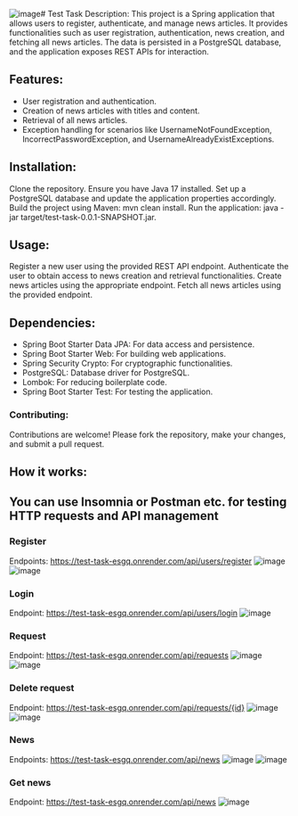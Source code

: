 ![image](https://github.com/Damirbek05/test-task/assets/124022133/79722df9-486c-47e3-b55d-902c03db5eb1)# Test Task
Description:
This project is a Spring application that allows users to register, authenticate, and manage news articles. It provides functionalities such as user registration, authentication, news creation, and fetching all news articles. The data is persisted in a PostgreSQL database, and the application exposes REST APIs for interaction.

## Features:
* User registration and authentication.
* Creation of news articles with titles and content.
* Retrieval of all news articles.
* Exception handling for scenarios like UsernameNotFoundException, IncorrectPasswordException, and UsernameAlreadyExistExceptions.

## Installation:
Clone the repository.
Ensure you have Java 17 installed.
Set up a PostgreSQL database and update the application properties accordingly.
Build the project using Maven: mvn clean install.
Run the application: java -jar target/test-task-0.0.1-SNAPSHOT.jar.

## Usage:
Register a new user using the provided REST API endpoint.
Authenticate the user to obtain access to news creation and retrieval functionalities.
Create news articles using the appropriate endpoint.
Fetch all news articles using the provided endpoint.

## Dependencies:
* Spring Boot Starter Data JPA: For data access and persistence.
* Spring Boot Starter Web: For building web applications.
* Spring Security Crypto: For cryptographic functionalities.
* PostgreSQL: Database driver for PostgreSQL.
* Lombok: For reducing boilerplate code.
* Spring Boot Starter Test: For testing the application.
### Contributing:
Contributions are welcome! Please fork the repository, make your changes, and submit a pull request.

## How it works:
## You can use Insomnia or Postman etc. for testing HTTP requests and API management
### Register
Endpoints:
https://test-task-esgq.onrender.com/api/users/register
![image](https://github.com/Damirbek05/test-task/assets/124022133/6b91519b-afb5-48e2-b260-48893bae0728)
![image](https://github.com/Damirbek05/test-task/assets/124022133/b0e619aa-e229-41b6-87c3-44dec27722ec)
### Login
Endpoint:
https://test-task-esgq.onrender.com/api/users/login
![image](https://github.com/Damirbek05/test-task/assets/124022133/33433b93-35fe-49fa-8155-ce367ba50f9e)
### Request
Endpoint:
https://test-task-esgq.onrender.com/api/requests
![image](https://github.com/Damirbek05/test-task/assets/124022133/a1e5454d-2c47-4dff-80c6-c01bbc58b364)
![image](https://github.com/Damirbek05/test-task/assets/124022133/a30023f7-6d1e-4c89-bf55-e62c2ef7eb91)
### Delete request
Endpoint:
https://test-task-esgq.onrender.com/api/requests/{id}
![image](https://github.com/Damirbek05/test-task/assets/124022133/53ade4ec-3601-4861-b75b-4d3e5ff01502)
![image](https://github.com/Damirbek05/test-task/assets/124022133/f7e49aa7-9b80-445b-9cc7-ef9d6fb9eccd)
### News
Endpoints:
https://test-task-esgq.onrender.com/api/news
![image](https://github.com/Damirbek05/test-task/assets/124022133/68b145c2-a37d-4516-b6cd-4a69a4d61660)
![image](https://github.com/Damirbek05/test-task/assets/124022133/d6f06bec-8e64-4d8f-96b1-59fd427a5db1)
### Get news
Endpoint:
https://test-task-esgq.onrender.com/api/news
![image](https://github.com/Damirbek05/test-task/assets/124022133/ee72c97c-9026-4549-8cf5-00f9de1a7a67)







